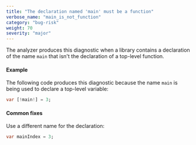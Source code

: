 ```yaml
---
title: "The declaration named 'main' must be a function"
verbose_name: "main_is_not_function"
category: "bug-risk"
weight: 70
severity: "major"
---
```

The analyzer produces this diagnostic when a library contains a declaration
of the name `main` that isn't the declaration of a top-level function.

#### Example

The following code produces this diagnostic because the name `main` is
being used to declare a top-level variable:

```dart
var [!main!] = 3;
```

#### Common fixes

Use a different name for the declaration:

```dart
var mainIndex = 3;
```

